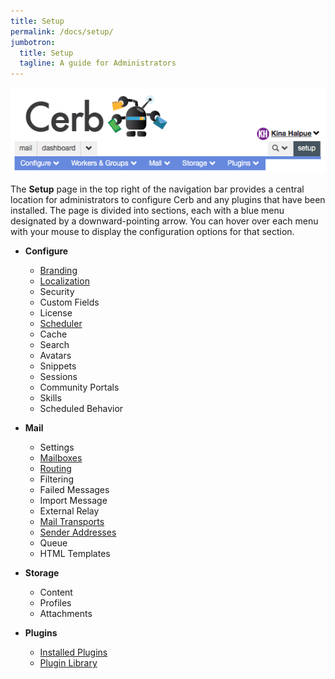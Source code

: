 ```yaml
---
title: Setup
permalink: /docs/setup/
jumbotron:
  title: Setup
  tagline: A guide for Administrators
---
```


<div class="cerb-screenshot">
<img src="/assets/images/docs/setup/setup_menus.png" class="screenshot">
</div>

The **Setup** page in the top right of the navigation bar provides a central location for administrators to configure Cerb and any plugins that have been installed.  The page is divided into sections, each with a blue menu designated by a downward-pointing arrow. You can hover over each menu with your mouse to display the configuration options for that section.

- **Configure**
	- [Branding](/docs/setup/branding)
	- [Localization](/docs/setup/localization)
	- Security
	- Custom Fields
	- License
	- [Scheduler](/docs/setup/scheduler)
	- Cache
	- Search
	- Avatars
	- Snippets
	- Sessions
	- Community Portals
	- Skills
	- Scheduled Behavior
	
- **Mail**
	- Settings
	- [Mailboxes](/docs/setup/mailboxes)
	- [Routing](/docs/setup/mail-routing)
	- Filtering
	- Failed Messages
	- Import Message
	- External Relay
	- [Mail Transports](/docs/setup/mail-transports)
	- [Sender Addresses](/docs/setup/sender-addresses)
	- Queue
	- HTML Templates

- **Storage**
	- Content
	- Profiles
	- Attachments

- **Plugins**
	- [Installed Plugins](/docs/setup/plugins)
	- [Plugin Library](/docs/setup/plugin-library)